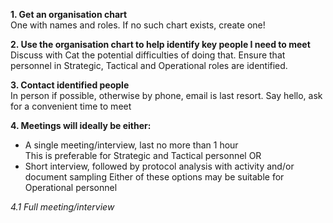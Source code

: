 **1. Get an organisation chart**</br>
One with names and roles.  If no such chart exists, create one!

**2. Use the organisation chart to help identify key people I need to meet**</br>
Discuss with Cat the potential difficulties of doing that.  Ensure that personnel in Strategic, Tactical and Operational roles are identified.

**3. Contact identified people**</br>
In person if possible, otherwise by phone, email is last resort.
Say hello, ask for a convenient time to meet

**4. Meetings will ideally be either:**</br>
+ A single meeting/interview, last no more than 1 hour</br>
This is preferable for Strategic and Tactical personnel
OR</br>
+ Short interview, followed by protocol analysis with activity and/or document sampling
Either of these options may be suitable for Operational personnel

*4.1 Full meeting/interview*
